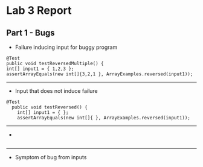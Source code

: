 # Lab 3 Report

## **Part 1 - Bugs**
* Failure inducing input for buggy program
```
@Test
public void testReversedMultiple() {
int[] input1 = { 1,2,3 };
assertArrayEquals(new int[]{3,2,1 }, ArrayExamples.reversed(input1));
```

---
* Input that does not induce failure
```
@Test
  public void testReversed() {
    int[] input1 = { };
    assertArrayEquals(new int[]{ }, ArrayExamples.reversed(input1));
```

---
* 
```

```

---
* Symptom of bug from inputs
```

```
